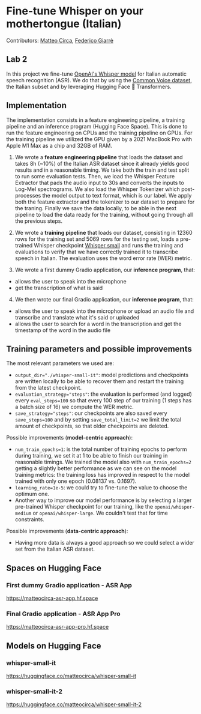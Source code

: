 # Fine-tune Whisper on your mothertongue (Italian)

Contributors:
<a href="https://github.com/matteocirca">Matteo Circa</a>, 
<a href="https://github.com/jiarre">Federico Giarrè</a>

## Lab 2

In this project we fine-tune <a href="https://huggingface.co/openai/whisper-small">OpenAI's Whisper model</a> for Italian automatic speech recognition (ASR). We do that by using the <a href="https://huggingface.co/datasets/mozilla-foundation/common_voice_11_0">Common Voice dataset</a>, the Italian subset and by leveraging Hugging Face 🤗 Transformers.

## Implementation

The implementation consists in a feature engineering pipeline, a training pipeline and an inference program (Hugging Face Space). This is done to run the feature engineering on CPUs and the training pipeline on GPUs.
For the training pipeline we utilized the GPU given by a 2021 MacBook Pro with Apple M1 Max as a chip and 32GB of RAM.
 
1. We wrote a **feature engineering pipeline** that loads the dataset and takes 8h (~10%) of the Italian ASR dataset since it already yields good results and in a reasonable timing. We take both the train and test split to run some evaluation tests. Then, we load the Whisper Feature Extractor that pads the audio input to 30s and converts the inputs to Log-Mel spectrograms. We also load the Whisper Tokenizer which post-processes the model output to text format, which is our label.
We apply both the feature extractor and the tokenizer to our dataset to prepare for the traning. Finally we save the data locally, to be able in the next pipeline to load the data ready for the training, without going through all the previous steps.

2. We wrote a **training pipeline** that loads our dataset, consisting in 12360 rows for the training set and 5069 rows for the testing set, loads a pre-trained Whisper checkpoint <a href="https://huggingface.co/openai/whisper-small">Whisper small</a> and runs the training and evaluations to verify that we have correctly trained it to transcribe speech in Italian.
The evaluation uses the word error rate (WER) metric.

3. We wrote a first dummy Gradio application, our **inference program**, that:
- allows the user to speak into the microphone
- get the transcription of what is said

4. We then wrote our final Gradio application, our **inference program**, that:
- allows the user to speak into the microphone or upload an audio file and transcribe and translate what it's said or uploaded
- allows the user to search for a word in the transcription and get the timestamp of the word in the audio file

## Training parameters and possible improvements

The most relevant parameters we used are:
- `output_dir="./whisper-small-it"`: model predictions and checkpoints are written locally to be able to recover them and restart the training from the latest checkpoint.
- `evaluation_strategy="steps"`: the evaluation is performed (and logged) every `eval_steps=100` so that every 100 step of our training (1 steps has a batch size of 16) we compute the WER metric.
- `save_strategy="steps"`: our checkpoints are also saved every `save_steps=100` and by setting `save_total_limit=2` we limit the total amount of checkpoints, so that older checkpoints are deleted.

Possible improvements (**model-centric approach**):
- `num_train_epochs=1`: is the total number of training epochs to perform during training, we set it at 1 to be able to finish our training in reasonable timings.
We trained the model also with `num_train_epochs=2` getting a slightly better performance as we can see on the model training metrics: the training loss has improved in respect to the model trained with only one epoch (0.08137 vs. 0.1697).
- `learning_rate=1e-5`: we could try to fine-tune the value to choose the optimum one.
- Another way to improve our model performance is by selecting a larger pre-trained Whisper checkpoint for our training, like the `openai/whisper-medium` or `openai/whisper-large`. We couldn't test that for time constraints.

Possible improvements (**data-centric approach**): 
- Having more data is always a good approach so we could select a wider set from the Italian ASR dataset.

## Spaces on Hugging Face

### First dummy Gradio application - ASR App
https://matteocirca-asr-app.hf.space

### Final Gradio application - ASR App Pro
https://matteocirca-asr-app-pro.hf.space


## Models on Hugging Face

### whisper-small-it
https://huggingface.co/matteocirca/whisper-small-it

### whisper-small-it-2
https://huggingface.co/matteocirca/whisper-small-it-2
